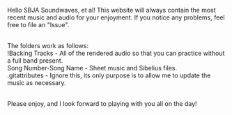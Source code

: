 Hello SBJA Soundwaves, et al! This website will always contain the most recent music and audio for your enjoyment. If you notice any problems, feel free to file an "Issue".<br/><br/>

The folders work as follows:<br/>
  !Backing Tracks - All of the rendered audio so that you can practice without a full band present.<br/>
  Song Number-Song Name - Sheet music and Sibelius files.<br/>
  .gitattributes - Ignore this, its only purpose is to allow me to update the music as necessary.<br/><br/>

Please enjoy, and I look forward to playing with you all on the day!
